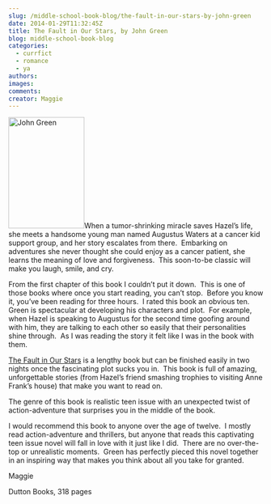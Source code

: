 ```yaml
---
slug: /middle-school-book-blog/the-fault-in-our-stars-by-john-green
date: 2014-01-29T11:32:45Z
title: The Fault in Our Stars, by John Green
blog: middle-school-book-blog
categories:
  - currfict
  - romance
  - ya
authors:
images:
comments:
creator: Maggie
---
```


<img src="http://upload.wikimedia.org/wikipedia/en/a/a9/The_Fault_in_Our_Stars.jpg" alt="John Green" width="150" height="220" class="alignleft size-thumbnail wp-image-803"/>When a tumor-shrinking miracle saves Hazel’s life, she meets a handsome young man named Augustus Waters at a cancer kid support group, and her story escalates from there.  Embarking on adventures she never thought she could enjoy as a cancer patient, she learns the meaning of love and forgiveness.  This soon-to-be classic will make you laugh, smile, and cry.

From the first chapter of this book I couldn’t put it down.  This is one of those books where once you start reading, you can’t stop.  Before you know it, you’ve been reading for three hours.  I rated this book an obvious ten.  Green is spectacular at developing his characters and plot.  For example, when Hazel is speaking to Augustus for the second time goofing around with him, they are talking to each other so easily that their personalities shine through.  As I was reading the story it felt like I was in the book with them.

<span style="text-decoration: underline;">The Fault in Our Stars</span> is a lengthy book but can be finished easily in two nights once the fascinating plot sucks you in.  This book is full of amazing, unforgettable stories (from Hazel’s friend smashing trophies to visiting Anne Frank’s house) that make you want to read on.

The genre of this book is realistic teen issue with an unexpected twist of action-adventure that surprises you in the middle of the book.

I would recommend this book to anyone over the age of twelve.  I mostly read action-adventure and thrillers, but anyone that reads this captivating teen issue novel will fall in love with it just like I did.  There are no over-the-top or unrealistic moments.  Green has perfectly pieced this novel together in an inspiring way that makes you think about all you take for granted.

Maggie

Dutton Books, 318 pages

<b> </b>

<b> </b>
